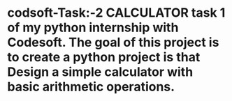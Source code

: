# codsoft-Task:-2  CALCULATOR  task 1 of my python internship with Codesoft. The goal of this project is to create a python project is that Design a simple calculator with basic arithmetic operations.
